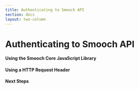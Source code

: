 ```yaml
---
title: Authenticating to Smooch API
section: docs
layout: two-column
---
```


# Authenticating to Smooch API

#### Using the Smooch Core JavaScript Library

#### Using a HTTP Request Header

#### Next Steps
